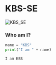 # KBS-SE
![KBS_SE](https://avatars.githubusercontent.com/u/7676746?v=4)

### Who am I?
``` python
name = "KBS"
print("I am " + name)
```
```output
I am KBS
```
